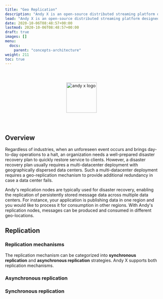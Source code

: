```yaml
---
title: "Geo Replication"
description: "Andy X is an open-source distributed streaming platform designed to deliver the best performance possible for high-performance data pipelines, streaming analytics, streaming between microservices and data integrations."
lead: "Andy X is an open-source distributed streaming platform designed to deliver the best performance possible for high-performance data pipelines, streaming analytics, streaming between microservices and data integrations."
date: 2020-10-06T08:48:57+00:00
lastmod: 2020-10-06T08:48:57+00:00
draft: true
images: []
menu:
  docs:
    parent: "concepts-architecture"
weight: 211
toc: true
---
```


<center><img src="/images/T1.png" style="height:100px; margin-top: 40px; margin-bottom: 40px" alt="andy x logo" align="middle"></center>

## Overview
Regardless of industries, when an unforeseen event occurs and brings day-to-day operations to a halt, an organization needs a well-prepared disaster recovery plan to quickly restore service to clients. However, a disaster recovery plan usually requires a multi-datacenter deployment with geographically dispersed data centers. Such a multi-datacenter deployment requires a geo-replication mechanism to provide additional redundancy in case a data center fails.

Andy's replication nodes are typically used for disaster recovery, enabling the replication of persistently stored message data across multiple data centers. For instance, your application is publishing data in one region and you would like to process it for consumption in other regions. With Andy's replication nodes, messages can be produced and consumed in different geo-locations.

## Replication

### Replication mechanisms

The replication mechanism can be categorized into **synchronous replication** and **asynchronous replication** strategies. Andy X supports both replication mechanisms.

### Asynchronous replication

### Synchronous replication

